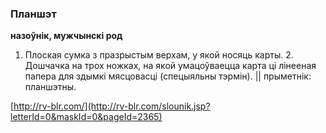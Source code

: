 ### Планшэт
**назоўнік, мужчынскі род**

1. Плоская сумка з празрыстым верхам, у якой носяць карты. 2. Дошчачка на трох ножках, на якой умацоўваецца карта ці лінееная папера для здымкі мясцовасці (спецыяльны тэрмін). || прыметнік: планшэтны.

<a rel="author">[http://rv-blr.com/](http://rv-blr.com/slounik.jsp?letterId=0&maskId=0&pageId=2365)</a>
